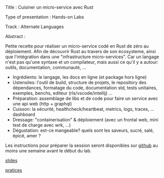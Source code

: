 Title : Cuisiner un micro-service avec Rust

Type of presentation : Hands-on Labs

Track : Alternate Languages

Abstract :

Petite recette pour réaliser un micro-service codé en Rust de zéro au déploiement. Afin de découvrir Rust au travers de son écosysteme, ainsi que l'intégration dans une "infrastructure micro-services".
Car un langage n'est pas qu'une syntaxe et un compilateur, mais aussi ce qu'il y a autour: outils, documentation, communauté, ...

- Ingrédients: le langage, les docs en ligne (et package hors ligne)
- Ustensiles: l'outil de build, structure de projets, le repository des dépendances, formatage du code, documentation std,  tests unitaires, exemples, benchs, editeur (rls/vscode/intellij) ...
- Préparation: assemblage de libs et de code pour faire un service avec une api web (http + graphql)
- Cuisson: la sécurité, healthcheck/heartbeat, metrics, logs, traces, ... dashboard
- Dressage: "containerisation" & déploiement  (avec  un frontal web, mini test de charge avec wrk, ...)
- Dégustation: est-ce mangeable? quels sont les saveurs, sucré, salé, épicé, amer ?

Les instructions pour préparer la session seront disponibles sur [github](https://github.com/davidB/labs_cooking_microservices_with_rust/) au moins une semaine avant le début du lab.

[slides](https://davidb.github.io/labs_cooking_microservices_with_rust/slides/#/)

[pratices](https://davidb.github.io/labs_cooking_microservices_with_rust/book/)